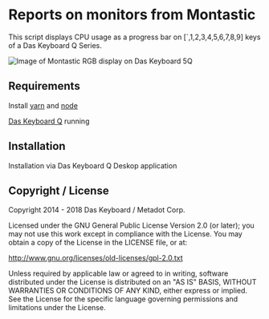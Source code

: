 # Reports on monitors from Montastic

This script displays CPU usage as a progress bar on 
[`,1,2,3,4,5,6,7,8,9] keys of a Das Keyboard Q Series.

![Image of Montastic RGB display on Das Keyboard 5Q](./assets/q-cpu-usage.png)


## Requirements

Install [yarn](https://yarnpkg.com/en/) and [node](https://nodejs.org/en/)

[Das Keyboard Q](https://daskeyboard.io/get-started/download) running 

## Installation

Installation via Das Keyboard Q Deskop application


## Copyright / License

Copyright 2014 - 2018 Das Keyboard / Metadot Corp.

Licensed under the GNU General Public License Version 2.0 (or later);
you may not use this work except in compliance with the License.
You may obtain a copy of the License in the LICENSE file, or at:

   http://www.gnu.org/licenses/old-licenses/gpl-2.0.txt

Unless required by applicable law or agreed to in writing, software
distributed under the License is distributed on an "AS IS" BASIS,
WITHOUT WARRANTIES OR CONDITIONS OF ANY KIND, either express or implied.
See the License for the specific language governing permissions and
limitations under the License.
